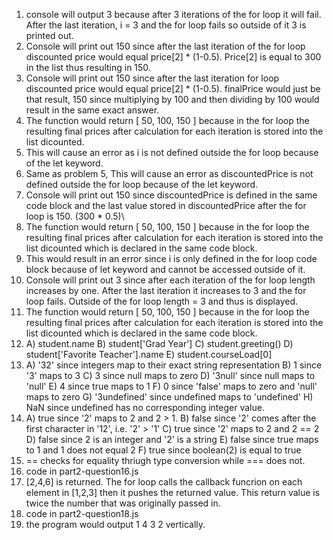 1. console will output 3 because after 3 iterations of the for loop it will fail. After the last iteration, i = 3 and the for loop fails so outside of it 3 is printed out.
2. Console will print out 150 since after the last iteration of the for loop discounted price would equal price[2] * (1-0.5). Price[2] is equal to 300 in the list thus resulting in 150.
3. Console will print out 150 since after the last iteration for loop discounted price would equal price[2] * (1-0.5). finalPrice would just be that result, 150 since multiplying by 100 and then dividing by 100 would result in the same exact answer.
4. The function would return [ 50, 100, 150 ] because in the for loop the resulting final prices after calculation for each iteration is stored into the list dicounted.
5. This will cause an error as i is not defined outside the for loop because of the let keyword.
6. Same as problem 5, This will cause an error as discountedPrice is not defined outside the for loop because of the let keyword.
7. Console will print out 150 since discountedPrice is defined in the same code block and the last value stored in discountedPrice after the for loop is 150. (300 * 0.5)\
8. The function would return [ 50, 100, 150 ] because in the for loop the resulting final prices after calculation for each iteration is stored into the list dicounted which is declared in the same code block.
9. This would result in an error since i is only defined in the for loop code block because of let keyword and cannot be accessed outside of it.
10. Console will print out 3 since after each iteration of the for loop length increases by one. After the last iteration it increases to 3 and the for loop fails. Outside of the for loop length = 3 and thus is displayed.
11. The function would return [ 50, 100, 150 ] because in the for loop the resulting final prices after calculation for each iteration is stored into the list dicounted which is declared in the same code block. 
12. A) student.name
    B) student['Grad Year']
    C) student.greeting()
    D) student['Favorite Teacher'].name
    E) student.courseLoad[0]
13. A) '32' since integers map to their exact string representation
    B) 1 since '3' maps to 3
    C) 3 since null maps to zero
    D) '3null' since null maps to 'null'
    E) 4 since true maps to 1 
    F) 0 since 'false' maps to zero and 'null' maps to zero 
    G) '3undefined' since undefined maps to 'undefined' 
    H) NaN since undefined has no corresponding integer value.
14. A) true since '2' maps to 2 and 2 > 1.
    B) false since '2' comes after the first character in '12', i.e. '2' > '1'
    C) true since '2' maps to 2 and 2 == 2
    D) false since 2 is an integer and '2' is a string
    E) false since true maps to 1 and 1 does not equal 2
    F) true since boolean(2) is equal to true
15. == checks for equality thriugh type conversion while === does not.
16. code in part2-question16.js
17. [2,4,6] is returned. The for loop calls the callback funcrion on each element in [1,2,3] then it pushes the returned value. This return value is twice the number that was originally passed in.
18. code in part2-question18.js
19. the program would output 1 4 3 2 vertically.